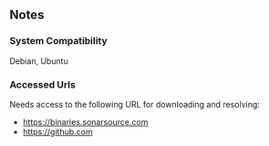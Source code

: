 ## Notes

### System Compatibility

Debian, Ubuntu

### Accessed Urls

Needs access to the following URL for downloading and resolving:
* https://binaries.sonarsource.com
* https://github.com
